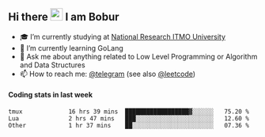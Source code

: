 ## Hi there <img src="https://media.giphy.com/media/hvRJCLFzcasrR4ia7z/giphy.gif" width="25px" height="25px"> I am Bobur

- :mortar_board: I’m currently studying at [National Research ITMO University](https://itmo.ru/)
- :seedling: I’m currently learning GoLang
- :speech_balloon: Ask me about anything related to Low Level Programming or Algorithm and Data Structures
- :mailbox: How to reach me: [@telegram](https://t.me/octoant) (see also [@leetcode](https://leetcode.com/octoant/))    

#### Coding stats in last week

<!--START_SECTION:waka-->

```text
tmux             16 hrs 39 mins  ██████████████████▓░░░░░░   75.20 %
Lua              2 hrs 47 mins   ███░░░░░░░░░░░░░░░░░░░░░░   12.60 %
Other            1 hr 37 mins    ██░░░░░░░░░░░░░░░░░░░░░░░   07.36 %
```

<!--END_SECTION:waka-->
